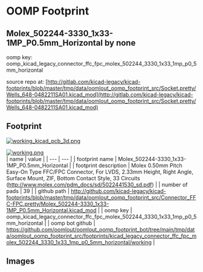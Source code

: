 # OOMP Footprint  
## Molex_502244-3330_1x33-1MP_P0.5mm_Horizontal  by none  
  
oomp key: oomp_kicad_legacy_connector_ffc_fpc_molex_502244_3330_1x33_1mp_p0_5mm_horizontal  
  
source repo at: [http://gitlab.com/kicad-legacy/kicad-footprints/blob/master/tmp/data/oomlout_oomp_footprint_src/Socket.pretty/Wells_648-0482211SA01.kicad_mod](http://gitlab.com/kicad-legacy/kicad-footprints/blob/master/tmp/data/oomlout_oomp_footprint_src/Socket.pretty/Wells_648-0482211SA01.kicad_mod)  
## Footprint  
  
[![working_kicad_pcb_3d.png](working_kicad_pcb_3d_600.png)](working_kicad_pcb_3d.png)  
  
[![working.png](working_600.png)](working.png)  
| name | value | 
| --- | --- | 
| footprint name | Molex_502244-3330_1x33-1MP_P0.5mm_Horizontal | 
| footprint description | Molex 0.50mm Pitch Easy-On Type FFC/FPC Connector, For LVDS, 2.33mm Height, Right Angle, Surface Mount, ZIF, Bottom Contact Style, 33 Circuits (http://www.molex.com/pdm_docs/sd/5022441530_sd.pdf) | 
| number of pads | 39 | 
| github path | http://github.com/kicad-legacy/kicad-footprints/blob/master/tmp/data/oomlout_oomp_footprint_src/Connector_FFC-FPC.pretty/Molex_502244-3330_1x33-1MP_P0.5mm_Horizontal.kicad_mod | 
| oomp key | oomp_kicad_legacy_connector_ffc_fpc_molex_502244_3330_1x33_1mp_p0_5mm_horizontal | 
| oomp bot github | https://github.com/oomlout/oomlout_oomp_footprint_bot/tree/main/tmp/data/oomlout_oomp_footprint_src/footprints/kicad_legacy_connector_ffc_fpc_molex_502244_3330_1x33_1mp_p0_5mm_horizontal/working | 
## Images  
